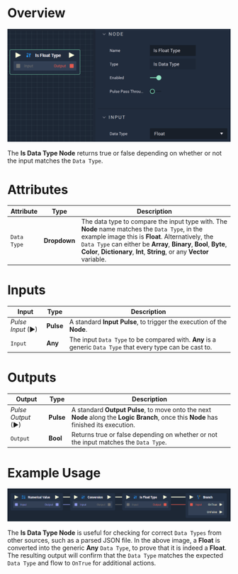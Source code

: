 # Overview

![The Is Data Type Node.](../../.gitbook/assets/isfloattype.png)

The **Is Data Type Node** returns true or false depending on whether or not the input matches the `Data Type`.

# Attributes

|Attribute|Type|Description|
|---|---|---|
|`Data Type`|**Dropdown**|The data type to compare the input type with. The **Node** name matches the `Data Type`, in the example image this is **Float**. Alternatively, the `Data Type` can either be **Array**, **Binary**, **Bool**, **Byte**, **Color**, **Dictionary**, **Int**, **String**, or any **Vector** variable.|

# Inputs

|Input|Type|Description|
|---|---|---|
|*Pulse Input* (►)|**Pulse**|A standard **Input Pulse**, to trigger the execution of the **Node**.|
|`Input`|**Any**|The input `Data Type` to be compared with. **Any** is a generic `Data Type` that every type can be cast to.|
# Outputs

|Output|Type|Description|
|---|---|---|
|*Pulse Output* (►)|**Pulse**|A standard **Output Pulse**, to move onto the next **Node** along the **Logic Branch**, once this **Node** has finished its execution.|
|`Output`|**Bool**|Returns true or false depending on whether or not the input matches the `Data Type`.|



# Example Usage

![Is Data Type Node Example Usage.](../../.gitbook/assets/isdatatypeexample.png)

The **Is Data Type Node** is useful for checking for correct `Data Types` from other sources, such as a parsed JSON file. In the above image, a **Float** is converted into the generic **Any** `Data Type`, to prove that it is indeed a **Float**. The resulting output will confirm that the `Data Type` matches the expected `Data Type` and flow to `OnTrue` for additional actions. 